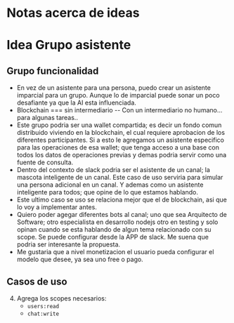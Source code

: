 # Notas acerca de ideas

# Idea Grupo asistente

## Grupo funcionalidad

- En vez de un asistente para una persona, puedo crear un asistente imparcial para un grupo. Aunque lo de imparcial puede sonar un poco desafiante ya que la AI esta influenciada.
- Blockchain === sin intermediario -- Con un intermediario no humano... para algunas tareas..
- Este grupo podria ser una wallet compartida; es decir un fondo comun distribuido viviendo en la blockchain, el cual requiere aprobacion de los diferentes participantes. Si a esto le agregamos un asistente especifico para las operaciones de esa wallet; que tenga acceso a una base con todos los datos de operaciones previas y demas podria servir como una fuente de consulta.
- Dentro del contexto de slack podria ser el asistente de un canal; la mascota inteligente de un canal. Este caso de uso serviria para simular una persona adicional en un canal. Y ademas como un asistente inteligente para todos; que opine de lo que estamos hablando.
- Este ultimo caso se uso se relaciona mejor que el de blockchain, asi que lo voy a implementar antes.
- Quiero poder agegar diferentes bots al canal; uno que sea Arquitecto de Software; otro especialista en desarrollo nodejs otro en testing y solo opinan cuando se esta hablando de algun tema relacionado con su scope. Se puede configurar desde la APP de slack. Me suena que podria ser interesante la propuesta.
- Me gustaria que a nivel monetizacion el usuario pueda configurar el modelo que desee, ya sea uno free o pago.



## Casos de uso


4. Agrega los scopes necesarios:
   - `users:read`
   - `chat:write`